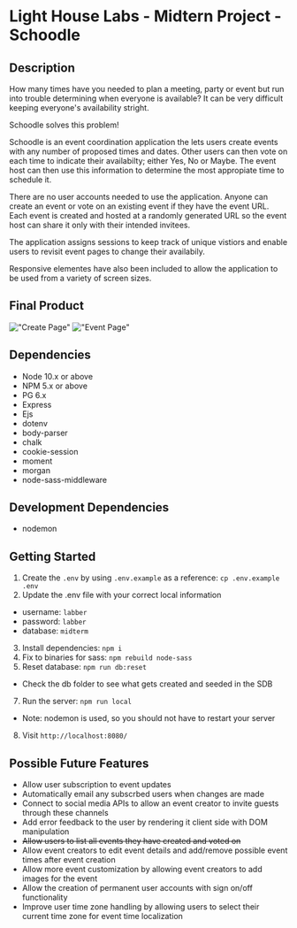 Light House Labs - Midtern Project - Schoodle
=========

## Description

How many times have you needed to plan a meeting, party or event but run into trouble determining when everyone is available? It can be very difficult keeping everyone's availability stright. 

Schoodle solves this problem!

Schoodle is an event coordination application the lets users create events with any number of proposed times and dates. Other users can then vote on each time to indicate their availabilty; either Yes, No or Maybe. The event host can then use this information to determine the most appropiate time to schedule it.

There are no user accounts needed to use the application. Anyone can create an event or vote on an existing event if they have the event URL. Each event is created and hosted at a randomly generated URL so the event host can share it only with their intended invitees. 

The application assigns sessions to keep track of unique vistiors and enable users to revisit event pages to change their availabily.

Responsive elementes have also been included to allow the application to be used from a variety of screen sizes. 

## Final Product

!["Create Page"](https://raw.githubusercontent.com/jeff-sexton/scoodle/master/docs/Schoodle_Create_Page.png)
!["Event Page"](https://raw.githubusercontent.com/jeff-sexton/scoodle/master/docs/Schoodle_Event_Page.png)

## Dependencies

- Node 10.x or above
- NPM 5.x or above
- PG 6.x
- Express
- Ejs
- dotenv
- body-parser
- chalk
- cookie-session
- moment
- morgan
- node-sass-middleware

## Development Dependencies

- nodemon

## Getting Started

1. Create the `.env` by using `.env.example` as a reference: `cp .env.example .env`
2. Update the .env file with your correct local information 
  - username: `labber` 
  - password: `labber` 
  - database: `midterm`
3. Install dependencies: `npm i`
4. Fix to binaries for sass: `npm rebuild node-sass`
5. Reset database: `npm run db:reset`
  - Check the db folder to see what gets created and seeded in the SDB
7. Run the server: `npm run local`
  - Note: nodemon is used, so you should not have to restart your server
8. Visit `http://localhost:8080/`

## Possible Future Features

- Allow user subscription to event updates
- Automatically email any subscrbed users when changes are made
- Connect to social media APIs to allow an event creator to invite guests through these channels
- Add error feedback to the user by rendering it client side with DOM manipulation
- ~~Allow users to list all events they have created and voted on~~
- Allow event creators to edit event details and add/remove possible event times after event creation
- Allow more event customization by allowing event creators to add images for the event
- Allow the creation of permanent user accounts with sign on/off functionality
- Improve user time zone handling by allowing users to select their current time zone for event time localization





